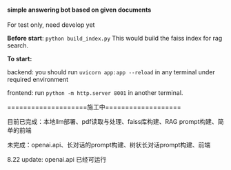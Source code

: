 #### simple answering bot based on given documents
For test only, need develop yet

**Before start**: `python build_index.py`
This would build the faiss index for rag search.

**To start:**


backend: you should run `uvicorn app:app --reload` in any terminal under required environment

frontend: run `python -m http.server 8001` in another terminal.


====================施工中===================


目前已完成：本地llm部署、pdf读取与处理、faiss库构建、RAG prompt构建、简单的前端


未完成：openai.api、长对话的prompt构建、树状长对话prompt构建、前端

8.22 update: openai.api 已经可运行
